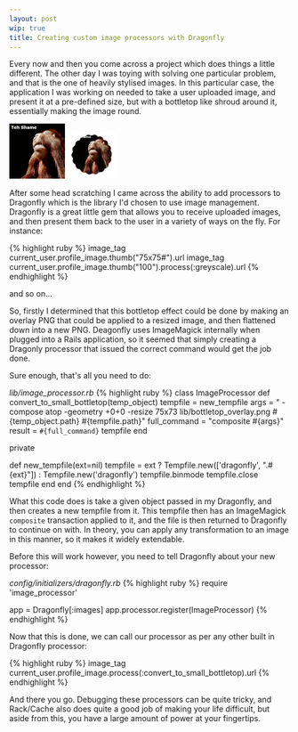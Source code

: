 ```yaml
---
layout: post
wip: true
title: Creating custom image processors with Dragonfly
---
```

Every now and then you come across a project which does things a little different.  The other day I was toying with solving one particular problem, and that is the one of heavily stylised images.  In this particular case, the application I was working on needed to take a user uploaded image, and present it at a pre-defined size, but with a bottletop like shroud around it, essentially making the image round.

![](/images/the_shame.png "Before")
![](/images/the_shame_transformed.png "After")

After some head scratching I came across the ability to add processors to Dragonfly which is the library I'd chosen to use image management.  Dragonfly is a great little gem that allows you to receive uploaded images, and then present them back to the user in a variety of ways on the fly.  For instance:

{% highlight ruby %}
image_tag current_user.profile_image.thumb("75x75#").url
image_tag current_user.profile_image.thumb("100").process(:greyscale).url
{% endhighlight %}

and so on…

So, firstly I determined that this bottletop effect could be done by making an overlay PNG that could be applied to a resized image, and then flattened down into a new PNG.  Deagonfly uses ImageMagick internally when plugged into a Rails application, so it seemed that simply creating a Dragonly processor that issued the correct command would get the job done.

Sure enough, that's all you need to do:

_lib/image_processor.rb_
{% highlight ruby %}
class ImageProcessor
  def convert_to_small_bottletop(temp_object)
    tempfile = new_tempfile
    args = " -compose atop -geometry +0+0 -resize 75x73 lib/bottletop_overlay.png #{temp_object.path} #{tempfile.path}"
    full_command = "composite #{args}"
    result = `#{full_command}`
    tempfile
  end

  private

  def new_tempfile(ext=nil)
    tempfile = ext ? Tempfile.new(['dragonfly', ".#{ext}"]) : Tempfile.new('dragonfly')
    tempfile.binmode
    tempfile.close
    tempfile
  end
end
{% endhighlight %}

What this code does is take a given object passed in my Dragonfly, and then creates a new tempfile from it.  This tempfile then has an ImageMagick `composite` transaction applied to it, and the file is then returned to Dragonfly to continue on with.  In theory, you can apply any transformation to an image in this manner, so it makes it widely extendable.

Before this will work however, you need to tell Dragonfly about your new processor:

_config/initializers/dragonfly.rb_
{% highlight ruby %}
require 'image_processor'

app = Dragonfly[:images]
app.processor.register(ImageProcessor)
{% endhighlight %}

Now that this is done, we can call our processor as per any other built in Dragonfly processor:

{% highlight ruby %}
image_tag current_user.profile_image.process(:convert_to_small_bottletop).url
{% endhighlight %}

And there you go.  Debugging these processors can be quite tricky, and Rack/Cache also does quite a good job of making your life difficult, but aside from this, you have a large amount of power at your fingertips.
